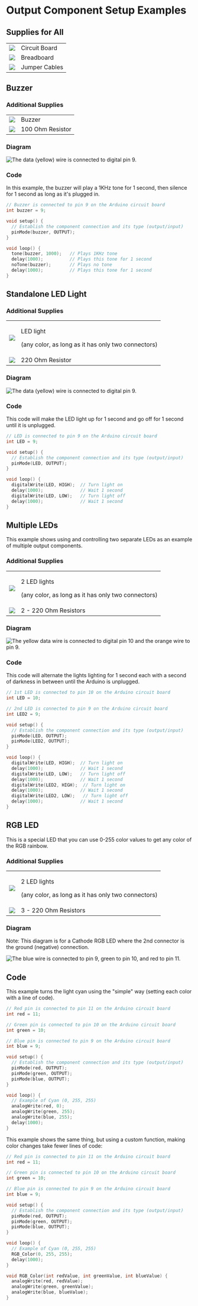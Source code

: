 # Output Component Setup Examples

## Supplies for All

|                                               |               |
| --------------------------------------------- | ------------- |
| ![](<../../.gitbook/assets/image (287).png>)  | Circuit Board |
| ![](<../../.gitbook/assets/image (288).png>)  | Breadboard    |
| ![](<../../.gitbook/assets/image (290).png>)  | Jumper Cables |

## Buzzer

### Additional Supplies

|                                               |                  |
| --------------------------------------------- | ---------------- |
| ![](<../../.gitbook/assets/image (292).png>)  | Buzzer           |
| ![](<../../.gitbook/assets/image (293).png>)  | 100 Ohm Resistor |

### Diagram

![The data (yellow) wire is connected to digital pin 9.](<../../.gitbook/assets/image (294).png>)

### Code

In this example, the buzzer will play a 1KHz tone for 1 second, then silence for 1 second as long as it's plugged in.

```cpp
// Buzzer is connected to pin 9 on the Arduino circuit board
int buzzer = 9;

void setup() {
  // Establish the component connection and its type (output/input)
  pinMode(buzzer, OUTPUT);
}

void loop() {
  tone(buzzer, 1000);   // Plays 1KHz tone
  delay(1000);          // Plays this tone for 1 second
  noTone(buzzer);       // Plays no tone
  delay(1000);          // Plays this tone for 1 second
}
```

## Standalone LED Light

### Additional Supplies

|                                               |                                                                           |
| --------------------------------------------- | ------------------------------------------------------------------------- |
| ![](<../../.gitbook/assets/image (295).png>)  | <p>LED light</p><p>(any color, as long as it has only two connectors)</p> |
| ![](<../../.gitbook/assets/image (296).png>)  | 220 Ohm Resistor                                                          |

### Diagram

![The data (yellow) wire is connected to digital pin 9.](<../../.gitbook/assets/image (297).png>)

### Code

This code will make the LED light up for 1 second and go off for 1 second until it is unplugged.

```cpp
// LED is connected to pin 9 on the Arduino circuit board
int LED = 9;

void setup() {
  // Establish the component connection and its type (output/input)
  pinMode(LED, OUTPUT);
}

void loop() {
  digitalWrite(LED, HIGH);  // Turn light on
  delay(1000);              // Wait 1 second
  digitalWrite(LED, LOW);   // Turn light off
  delay(1000);              // Wait 1 second
}
```

## Multiple LEDs

This example shows using and controlling two separate LEDs as an example of multiple output components.

### Additional Supplies

|                                               |                                                                              |
| --------------------------------------------- | ---------------------------------------------------------------------------- |
| ![](<../../.gitbook/assets/image (295).png>)  | <p>2 LED lights</p><p>(any color, as long as it has only two connectors)</p> |
| ![](<../../.gitbook/assets/image (296).png>)  | 2 - 220 Ohm Resistors                                                        |

### Diagram

![The yellow data wire is connected to digital pin 10 and the orange wire to pin 9.](<../../.gitbook/assets/image (298).png>)

### Code

This code will alternate the lights lighting for 1 second each with a second of darkness in between until the Arduino is unplugged.

```cpp
// 1st LED is connected to pin 10 on the Arduino circuit board
int LED = 10;

// 2nd LED is connected to pin 9 on the Arduino circuit board
int LED2 = 9;

void setup() {
  // Establish the component connection and its type (output/input)
  pinMode(LED, OUTPUT);
  pinMode(LED2, OUTPUT);
}

void loop() {
  digitalWrite(LED, HIGH);  // Turn light on
  delay(1000);              // Wait 1 second
  digitalWrite(LED, LOW);   // Turn light off
  delay(1000);              // Wait 1 second
  digitalWrite(LED2, HIGH);  // Turn light on
  delay(1000);              // Wait 1 second
  digitalWrite(LED2, LOW);   // Turn light off
  delay(1000);              // Wait 1 second
}
```

## RGB LED

This is a special LED that you can use 0-255 color values to get any color of the RGB rainbow.

### Additional Supplies

|                                               |                                                                              |
| --------------------------------------------- | ---------------------------------------------------------------------------- |
| ![](<../../.gitbook/assets/image (299).png>)  | <p>2 LED lights</p><p>(any color, as long as it has only two connectors)</p> |
| ![](<../../.gitbook/assets/image (296).png>)  | 3 - 220 Ohm Resistors                                                        |

### Diagram

Note: This diagram is for a Cathode RGB LED where the 2nd connector is the ground (negative) connection.

![The blue wire is connected to pin 9, green to pin 10, and red to pin 11.](<../../.gitbook/assets/image (300).png>)

## Code

This example turns the light cyan using the "simple" way (setting each color with a line of code).

```cpp
// Red pin is connected to pin 11 on the Arduino circuit board
int red = 11;

// Green pin is connected to pin 10 on the Arduino circuit board
int green = 10;

// Blue pin is connected to pin 9 on the Arduino circuit board
int blue = 9;

void setup() {
  // Establish the component connection and its type (output/input)
  pinMode(red, OUTPUT);
  pinMode(green, OUTPUT);
  pinMode(blue, OUTPUT);
}

void loop() {
  // Example of Cyan (0, 255, 255)
  analogWrite(red, 0);
  analogWrite(green, 255);
  analogWrite(blue, 255);
  delay(1000);
} 
```

This example shows the same thing, but using a custom function, making color changes take fewer lines of code:

```cpp
// Red pin is connected to pin 11 on the Arduino circuit board
int red = 11;

// Green pin is connected to pin 10 on the Arduino circuit board
int green = 10;

// Blue pin is connected to pin 9 on the Arduino circuit board
int blue = 9;

void setup() {
  // Establish the component connection and its type (output/input)
  pinMode(red, OUTPUT);
  pinMode(green, OUTPUT);
  pinMode(blue, OUTPUT);
}

void loop() {
  // Example of Cyan (0, 255, 255)
  RGB_Color(0, 255, 255);
  delay(1000);
} 

void RGB_Color(int redValue, int greenValue, int blueValue) {
  analogWrite(red, redValue);
  analogWrite(green, greenValue);
  analogWrite(blue, blueValue);
}
```
